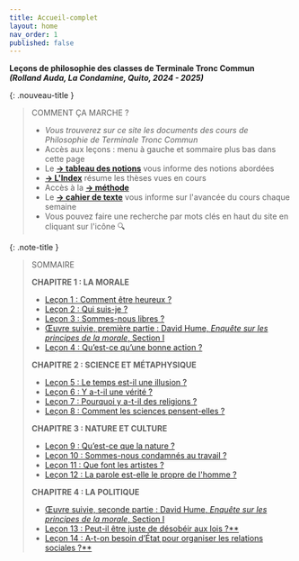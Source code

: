 ```yaml
---
title: Accueil-complet
layout: home
nav_order: 1
published: false
---
```


**Leçons de philosophie des classes de Terminale Tronc Commun**   
***(Rolland Auda, La Condamine, Quito, 2024 - 2025)***  

{: .nouveau-title }
> COMMENT ÇA MARCHE ?
>
> - *Vous trouverez sur ce site les documents des cours de Philosophie de Terminale Tronc Commun*
> - Accès aux leçons : menu à gauche et sommaire plus bas dans cette page
> - Le [**→ tableau des notions**](/phil24/docs/Présentation/L0-2-tableau.html) vous informe des notions abordées
> - [**→ L'Index**](/phil24/docs/Présentation/L0-3-notions.html) résume les thèses vues en cours
> - Accès à la [**→ méthode**](/phil24/docs/methode/methode.html)
> - Le [**→ cahier de texte**](/phil24/docs/divers/cdt/cdt.html) vous informe sur l'avancée du cours chaque semaine
> - Vous pouvez faire une recherche par mots clés en haut du site en cliquant sur l'icône 🔍

{: .note-title }
> SOMMAIRE
>
>  **CHAPITRE 1 : LA MORALE**
> - [Leçon 1 : Comment être heureux ?](/phil24/docs/L1/L1-0.html)
> - [Leçon 2 : Qui suis-je ? ](/phil24/docs/L2/L2-0-0.html)
> - [Leçon 3 : Sommes-nous libres ?](/phil24/docs/L3/L3-0-0.html)
> - [Œuvre suivie, première partie : David Hume, _Enquête sur les principes de la morale_, Section I]() 
> - [Leçon 4 : Qu’est-ce qu’une bonne action ?]()  
>
> **CHAPITRE 2 : SCIENCE ET MÉTAPHYSIQUE**
> - [Leçon 5 : Le temps est-il une illusion ?]()
> - [Leçon 6 : Y a-t-il une vérité ?]()
> - [Leçon 7 : Pourquoi y a-t-il des religions ?]()
> - [Leçon 8 : Comment les sciences pensent-elles ?]()  
>
> **CHAPITRE 3 : NATURE ET CULTURE**
> - [Leçon 9 : Qu’est-ce que la nature ?]()
> - [Leçon 10 : Sommes-nous condamnés au travail ?]()
> - [Leçon 11 : Que font les artistes ?]()
> - [Leçon 12 : La parole est-elle le propre de l'homme ?]()  
>
> **CHAPITRE 4 : LA POLITIQUE**
> - [Œuvre suivie, seconde partie : David Hume, _Enquête sur les principes de la morale_, Section I]()
> - [Leçon 13 : Peut-il être juste de désobéir aux lois ?**]()
> - [Leçon 14 : A-t-on besoin d’État pour organiser les relations sociales ?**]()